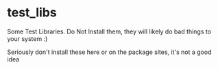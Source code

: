 # test_libs
Some Test Libraries.  Do Not Install them, they will likely do bad things to your system :)

Seriously don't install these here or on the package sites, it's not a good idea
